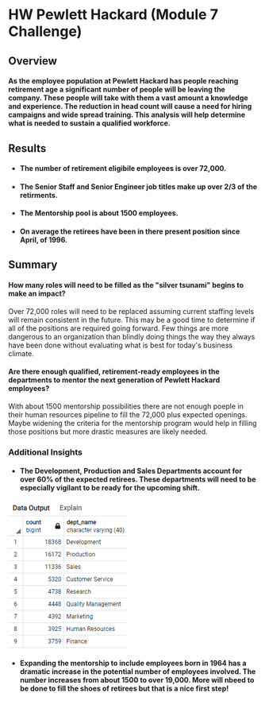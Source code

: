# HW Pewlett Hackard (Module 7 Challenge)

## Overview

#### As the employee population at Pewlett Hackard has people reaching retirement age a significant number of people will be leaving the company.  These people will take with them a vast amount a knowledge and experience.  The reduction in head count will cause a need for hiring campaigns and wide spread training.  This analysis will help determine what is needed to sustain a qualified workforce.

## Results

* #### The number of retirement eligibile employees is over 72,000.  

* #### The Senior Staff and Senior Engineer job titles make up over 2/3 of the retirments.

* #### The Mentorship pool is about 1500 employees.

* #### On average the retirees have been in there present position since April, of 1996.

## Summary

#### How many roles will need to be filled as the "silver tsunami" begins to make an impact?
Over 72,000 roles will need to be replaced assuming current staffing levels will remain consistent in the future.  This may be a good time to determine if all of the positions are required going forward.  Few things are more dangerous to an organization than blindly doing things the way they always have been done without evaluating what is best for today's business climate.

#### Are there enough qualified, retirement-ready employees in the departments to mentor the next generation of Pewlett Hackard employees?
With about 1500 mentorship possibilities there are not enough poeple in their human resources pipeline to fill the 72,000 plus expected openings.  Maybe widening the criteria for the mentorship program would help in filling those positions but more drastic measures are likely needed.

### Additional Insights

* #### The Development, Production and Sales Departments account for over 60% of the expected retirees.  These departments will need to be especially vigilant to be ready for the upcoming shift.
![](https://github.com/ethiry99/HW7_Pewlett_Hackard/blob/main/Resources/retirees_by_department.png)

* #### Expanding the mentorship to include employees born in 1964 has a dramatic increase in the potential number of employees involved.  The number increases from about 1500 to over 19,000.  More will nbeed to be done to fill the shoes of retirees but that is a nice first step!
  
